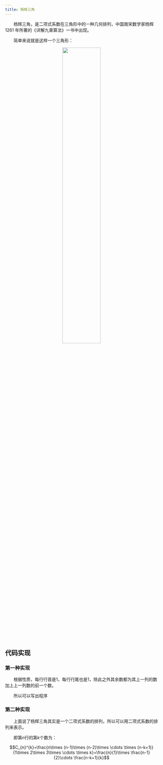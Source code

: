 ```yaml
---
title: 杨辉三角
---
```


&emsp;&emsp;杨辉三角，是二项式系数在三角形中的一种几何排列，中国南宋数学家杨辉 1261 年所著的《详解九章算法》一书中出现。

&emsp;&emsp;简单来说就是这样一个三角形：

<div align=center>
<img src="https://bkimg.cdn.bcebos.com/pic/023b5bb5c9ea15cef847a88cbb003af33b87b28e?x-bce-process=image/resize,m_lfit,w_220,h_220,limit_1/format,f_auto" style="width:50%" />
</div>

## 代码实现

### 第一种实现

&emsp;&emsp;根据性质，每行行首是$1$，每行行尾也是$1$，除此之外其余数都为其上一列的数加上上一列数的前一个数。

&emsp;&emsp;所以可以写出程序

### 第二种实现

&emsp;&emsp;上面说了杨辉三角其实是一个二项式系数的排列，所以可以用二项式系数的排列来表示。

&emsp;&emsp;即第$n$行的第$k$个数为：

$$C_{n}^{k}=\frac{n\times (n-1)\times (n-2)\times \cdots \times (n-k+1)}{1\times 2\times 3\times \cdots \times k}=\frac{n}{1}\times \frac{n-1}{2}\cdots \frac{n-k+1}{k}$$
